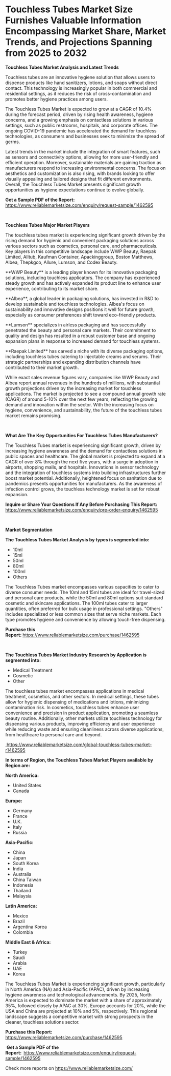 <p><h1>Touchless Tubes Market Size Furnishes Valuable Information Encompassing Market Share, Market Trends, and Projections Spanning from 2025 to 2032</h1></p><p><strong>Touchless Tubes Market Analysis and Latest Trends</strong></p>
<p><p>Touchless tubes are an innovative hygiene solution that allows users to dispense products like hand sanitizers, lotions, and soaps without direct contact. This technology is increasingly popular in both commercial and residential settings, as it reduces the risk of cross-contamination and promotes better hygiene practices among users.</p><p>The Touchless Tubes Market is expected to grow at a CAGR of 10.4% during the forecast period, driven by rising health awareness, hygiene concerns, and a growing emphasis on contactless solutions in various settings, such as public restrooms, hospitals, and corporate offices. The ongoing COVID-19 pandemic has accelerated the demand for touchless technologies, as consumers and businesses seek to minimize the spread of germs.</p><p>Latest trends in the market include the integration of smart features, such as sensors and connectivity options, allowing for more user-friendly and efficient operation. Moreover, sustainable materials are gaining traction as manufacturers respond to increasing environmental concerns. The focus on aesthetics and customization is also rising, with brands looking to offer visually appealing and tailored designs that fit different environments. Overall, the Touchless Tubes Market presents significant growth opportunities as hygiene expectations continue to evolve globally.</p></p>
<p><strong>Get a Sample PDF of the Report:&nbsp;</strong> <a href="https://www.reliablemarketsize.com/enquiry/request-sample/1462595?utm_campaign=1167&utm_medium=2&utm_source=Github&utm_content=ia&utm_term=09022025&utm_id=touchless-tubes">https://www.reliablemarketsize.com/enquiry/request-sample/1462595</a></p>
<p>&nbsp;</p>
<p><strong>Touchless Tubes Major Market Players</strong></p>
<p><p>The touchless tubes market is experiencing significant growth driven by the rising demand for hygienic and convenient packaging solutions across various sectors such as cosmetics, personal care, and pharmaceuticals. Key players in this competitive landscape include WWP Beauty, Raepak Limited, Alltub, Kaufman Container, Apackinggroup, Boston Matthews, Albea, Thepkgco, Allure, Lumson, and Codex Beauty.</p><p>**WWP Beauty** is a leading player known for its innovative packaging solutions, including touchless applicators. The company has experienced steady growth and has actively expanded its product line to enhance user experience, contributing to its market share.</p><p>**Albea**, a global leader in packaging solutions, has invested in R&D to develop sustainable and touchless technologies. Albea's focus on sustainability and innovative designs positions it well for future growth, especially as consumer preferences shift toward eco-friendly products.</p><p>**Lumson** specializes in airless packaging and has successfully penetrated the beauty and personal care markets. Their commitment to quality and design has resulted in a robust customer base and ongoing expansion plans in response to increased demand for touchless systems.</p><p>**Raepak Limited** has carved a niche with its diverse packaging options, including touchless tubes catering to injectable creams and serums. Their strategic partnerships and expanding distribution channels have contributed to their market growth.</p><p>While exact sales revenue figures vary, companies like WWP Beauty and Albea report annual revenues in the hundreds of millions, with substantial growth projections driven by the increasing market for touchless applications. The market is projected to see a compound annual growth rate (CAGR) of around 5-10% over the next few years, reflecting the growing demand and innovation within the sector. With the increasing focus on hygiene, convenience, and sustainability, the future of the touchless tubes market remains promising.</p></p>
<p>&nbsp;</p>
<p><strong>What Are The Key Opportunities For Touchless Tubes Manufacturers?</strong></p>
<p><p>The Touchless Tubes market is experiencing significant growth, driven by increasing hygiene awareness and the demand for contactless solutions in public spaces and healthcare. The global market is projected to expand at a CAGR of over 8% through the next five years, with a surge in adoption in airports, shopping malls, and hospitals. Innovations in sensor technology and the integration of touchless systems into building infrastructures further boost market potential. Additionally, heightened focus on sanitation due to pandemics presents opportunities for manufacturers. As the awareness of infection control grows, the touchless technology market is set for robust expansion.</p></p>
<p><strong>Inquire or Share Your Questions If Any Before Purchasing This Report:</strong> <a href="https://www.reliablemarketsize.com/enquiry/pre-order-enquiry/1462595?utm_campaign=1167&utm_medium=2&utm_source=Github&utm_content=ia&utm_term=09022025&utm_id=touchless-tubes">https://www.reliablemarketsize.com/enquiry/pre-order-enquiry/1462595</a></p>
<p>&nbsp;</p>
<p><strong>Market Segmentation</strong></p>
<p><strong>The Touchless Tubes Market Analysis by types is segmented into:</strong></p>
<p><ul><li>10ml</li><li>15ml</li><li>50ml</li><li>80ml</li><li>100ml</li><li>Others</li></ul></p>
<p><p>The Touchless Tubes market encompasses various capacities to cater to diverse consumer needs. The 10ml and 15ml tubes are ideal for travel-sized and personal care products, while the 50ml and 80ml options suit standard cosmetic and skincare applications. The 100ml tubes cater to larger quantities, often preferred for bulk usage in professional settings. "Others" includes specialized or less common sizes that serve niche markets. Each type promotes hygiene and convenience by allowing touch-free dispensing.</p></p>
<p><strong>Purchase this Report:&nbsp;</strong><a href="https://www.reliablemarketsize.com/purchase/1462595?utm_campaign=1167&utm_medium=2&utm_source=Github&utm_content=ia&utm_term=09022025&utm_id=touchless-tubes">https://www.reliablemarketsize.com/purchase/1462595</a></p>
<p>&nbsp;</p>
<p><strong>The Touchless Tubes Market Industry Research by Application is segmented into:</strong></p>
<p><ul><li>Medical Treatment</li><li>Cosmetic</li><li>Other</li></ul></p>
<p><p>The touchless tubes market encompasses applications in medical treatment, cosmetics, and other sectors. In medical settings, these tubes allow for hygienic dispensing of medications and lotions, minimizing contamination risk. In cosmetics, touchless tubes enhance user convenience and precision in product application, promoting a seamless beauty routine. Additionally, other markets utilize touchless technology for dispensing various products, improving efficiency and user experience while reducing waste and ensuring cleanliness across diverse applications, from healthcare to personal care and beyond.</p></p>
<p><a href="https://www.reliablemarketsize.com/global-touchless-tubes-market-r1462595?utm_campaign=1167&utm_medium=2&utm_source=Github&utm_content=ia&utm_term=09022025&utm_id=touchless-tubes">&nbsp;https://www.reliablemarketsize.com/global-touchless-tubes-market-r1462595</a></p>
<p><strong>In terms of Region, the Touchless Tubes Market Players available by Region are:</strong></p>
<p>
    <p> <strong> North America: </strong>
        <ul>
            <li>United States</li>
            <li>Canada</li>
        </ul>
        </p> 
    <p> <strong> Europe: </strong>
        <ul>
            <li>Germany</li>
            <li>France</li>
            <li>U.K.</li>
            <li>Italy</li>
            <li>Russia</li>
        </ul>
        </p> 
    <p> <strong> Asia-Pacific: </strong>
        <ul>
            <li>China</li>
            <li>Japan</li>
            <li>South Korea</li>
            <li>India</li>
            <li>Australia</li>
            <li>China Taiwan</li>
            <li>Indonesia</li>
            <li>Thailand</li>
            <li>Malaysia</li>
        </ul>
        </p> 
    <p> <strong> Latin America: </strong>
        <ul>
            <li>Mexico</li>
            <li>Brazil</li>
            <li>Argentina Korea</li>
            <li>Colombia</li>
        </ul>
        </p> 
    <p> <strong> Middle East & Africa: </strong>
        <ul>
            <li>Turkey</li>
            <li>Saudi</li>
            <li>Arabia</li>
            <li>UAE</li>
            <li>Korea</li>
        </ul>
    </p>
    </p>
<p><p>The Touchless Tubes Market is experiencing significant growth, particularly in North America (NA) and Asia-Pacific (APAC), driven by increasing hygiene awareness and technological advancements. By 2025, North America is expected to dominate the market with a share of approximately 35%, followed closely by APAC at 30%. Europe accounts for 20%, while the USA and China are projected at 10% and 5%, respectively. This regional landscape suggests a competitive market with strong prospects in the cleaner, touchless solutions sector.</p></p>
<p><strong>Purchase this Report: </strong><a href="https://www.reliablemarketsize.com/purchase/1462595?utm_campaign=1167&utm_medium=2&utm_source=Github&utm_content=ia&utm_term=09022025&utm_id=touchless-tubes">https://www.reliablemarketsize.com/purchase/1462595</a></p>
<p>&nbsp;<strong>Get a Sample PDF of the Report:&nbsp;&nbsp;</strong><a href="https://www.reliablemarketsize.com/enquiry/request-sample/1462595?utm_campaign=1167&utm_medium=2&utm_source=Github&utm_content=ia&utm_term=09022025&utm_id=touchless-tubes">https://www.reliablemarketsize.com/enquiry/request-sample/1462595</a></p>
<p><strong></strong></p>
<p>Check more reports on <a href="https://www.reliablemarketsize.com/?utm_campaign=1167&utm_medium=2&utm_source=Github&utm_content=ia&utm_term=09022025&utm_id=touchless-tubes">https://www.reliablemarketsize.com/</a></p>